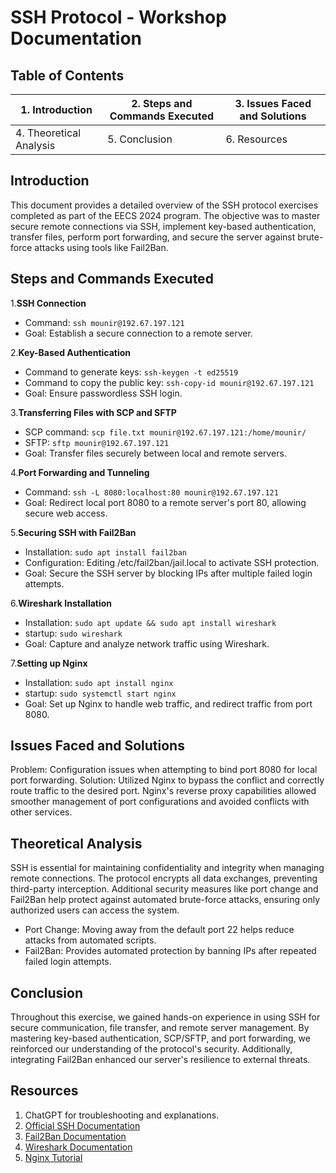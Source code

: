 # SSH Protocol - Workshop Documentation

## Table of Contents

| 1. Introduction | 2. Steps and Commands Executed | 3. Issues Faced and Solutions |
|-----------------|--------------------------------|-------------------------------|
| 4. Theoretical Analysis | 5. Conclusion | 6. Resources |

## Introduction

This document provides a detailed overview of the SSH protocol exercises completed as part of the EECS 2024 program. The objective was to master secure remote connections via SSH, implement key-based authentication, transfer files, perform port forwarding, and secure the server against brute-force attacks using tools like Fail2Ban.

## Steps and Commands Executed

1.**SSH Connection**

- Command: `ssh mounir@192.67.197.121`
- Goal: Establish a secure connection to a remote server.

2.**Key-Based Authentication**

- Command to generate keys: `ssh-keygen -t ed25519`
- Command to copy the public key: `ssh-copy-id mounir@192.67.197.121`
- Goal: Ensure passwordless SSH login.

3.**Transferring Files with SCP and SFTP**

- SCP command: `scp file.txt mounir@192.67.197.121:/home/mounir/`
- SFTP: `sftp mounir@192.67.197.121`
- Goal: Transfer files securely between local and remote servers.

4.**Port Forwarding and Tunneling**

- Command: `ssh -L 8080:localhost:80 mounir@192.67.197.121`
- Goal: Redirect local port 8080 to a remote server's port 80, allowing secure web access.

5.**Securing SSH with Fail2Ban**

- Installation: `sudo apt install fail2ban`
- Configuration: Editing /etc/fail2ban/jail.local to activate SSH protection.
- Goal: Secure the SSH server by blocking IPs after multiple failed login attempts.

6.**Wireshark Installation**

- Installation: `sudo apt update && sudo apt install wireshark`
- startup: `sudo wireshark`
- Goal: Capture and analyze network traffic using Wireshark.

7.**Setting up Nginx**

- Installation: `sudo apt install nginx`
- startup: `sudo systemctl start nginx`
- Goal: Set up Nginx to handle web traffic, and redirect traffic from port 8080.


## Issues Faced and Solutions

Problem: Configuration issues when attempting to bind port 8080 for local port forwarding.
Solution: Utilized Nginx to bypass the conflict and correctly route traffic to the desired port. Nginx's reverse proxy capabilities allowed smoother management of port configurations and avoided conflicts with other services.

## Theoretical Analysis

SSH is essential for maintaining confidentiality and integrity when managing remote connections. The protocol encrypts all data exchanges, preventing third-party interception. Additional security measures like port change and Fail2Ban help protect against automated brute-force attacks, ensuring only authorized users can access the system.

   - Port Change: Moving away from the default port 22 helps reduce attacks from automated scripts.
   - Fail2Ban: Provides automated protection by banning IPs after repeated failed login attempts.

## Conclusion

Throughout this exercise, we gained hands-on experience in using SSH for secure communication, file transfer, and remote server management. By mastering key-based authentication, SCP/SFTP, and port forwarding, we reinforced our understanding of the protocol's security. Additionally, integrating Fail2Ban enhanced our server's resilience to external threats.

## Resources

1. ChatGPT for troubleshooting and explanations.
2. [Official SSH Documentation](https://man.openbsd.org/ssh)
3. [Fail2Ban Documentation](https://www.fail2ban.org/wiki/index.php/Main_Page)
4. [Wireshark Documentation](https://www.wireshark.org/docs/wsug_html_chunked/)
5. [Nginx Tutorial](https://www.nginx.com/resources/wiki/start/)

